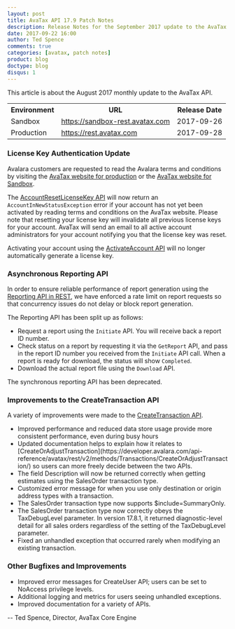 ```yaml
---
layout: post
title: AvaTax API 17.9 Patch Notes
description: Release Notes for the September 2017 update to the AvaTax API
date: 2017-09-22 16:00
author: Ted Spence
comments: true
categories: [avatax, patch notes]
product: blog
doctype: blog
disqus: 1
---
```


This article is about the August 2017 monthly update to the AvaTax API.

<div class="mobile-table">
    <table class="styled-table">
        <tr>
            <th>Environment</th>
            <th>URL</th>
            <th>Release Date</th>
        </tr>
        <tr>
            <td>Sandbox</td>
            <td><a href="https://sandbox-rest.avatax.com">https://sandbox-rest.avatax.com</a></td>
            <td>2017-09-26</td>
        </tr>
        <tr>
            <td>Production</td>
            <td><a href="https://rest.avatax.com">https://rest.avatax.com</a></td>
            <td>2017-09-28</td>
        </tr>
    </table>
</div>

<h3>License Key Authentication Update</h3>

Avalara customers are requested to read the Avalara terms and conditions by visiting the [AvaTax website for production](https://admin.avalara.com) or the [AvaTax website for Sandbox](https://sandbox.admin.avalara.com).

The [AccountResetLicenseKey API](https://developer.avalara.com/api-reference/avatax/rest/v2/methods/Accounts/AccountResetLicenseKey/) will now return an `AccountInNewStatusException` error if your account has not yet been activated by reading terms and conditions on the AvaTax website.  Please note that resetting your license key will invalidate all previous license keys for your account.  AvaTax will send an email to all active account administrators for your account notifying you that the license key was reset.

Activating your account using the [ActivateAccount API](https://developer.avalara.com/api-reference/avatax/rest/v2/methods/Accounts/ActivateAccount/) will no longer automatically generate a license key.  

<h3>Asynchronous Reporting API</h3>

In order to ensure reliable performance of report generation using the [Reporting API in REST](https://developer.avalara.com/api-reference/avatax/rest/v2/methods/Reports/), we have enforced a rate limit on report requests so that concurrency issues do not delay or block report generation.  

The Reporting API has been split up as follows:

* Request a report using the `Initiate` API.  You will receive back a report ID number.
* Check status on a report by requesting it via the `GetReport` API, and pass in the report ID number you received from the `Initiate` API call.  When a report is ready for download, the status will show `Completed`.
* Download the actual report file using the `Download` API.

The synchronous reporting API has been deprecated.

<h3>Improvements to the CreateTransaction API</h3>

A variety of improvements were made to the [CreateTransaction API](https://developer.avalara.com/api-reference/avatax/rest/v2/methods/Transactions/CreateTransaction/).  

<ul class="normal">
    <li>Improved performance and reduced data store usage provide more consistent performance, even during busy hours</li>
    <li>Updated documentation helps to explain how it relates to [CreateOrAdjustTransaction](https://developer.avalara.com/api-reference/avatax/rest/v2/methods/Transactions/CreateOrAdjustTransaction/) so users can more freely decide between the two APIs.</li>
    <li>The field Description will now be returned correctly when getting estimates using the SalesOrder transaction type.</li>
    <li>Customized error message for when you use only destination or origin address types with a transaction.</li>
    <li>The SalesOrder transaction type now supports $include=SummaryOnly.</li>
    <li>The SalesOrder transaction type now correctly obeys the TaxDebugLevel parameter.  In version 17.8.1, it returned diagnostic-level detail for all sales orders regardless of the setting of the TaxDebugLevel parameter.</li>
    <li>Fixed an unhandled exception that occurred rarely when modifying an existing transaction.</li>
</ul>

<h3>Other Bugfixes and Improvements</h3>

<ul class="normal">
    <li>Improved error messages for CreateUser API; users can be set to NoAccess privilege levels.</li>
    <li>Additional logging and metrics for users seeing unhandled exceptions.</li>
    <li>Improved documentation for a variety of APIs.</li>
</ul>

-- Ted Spence, Director, AvaTax Core Engine
